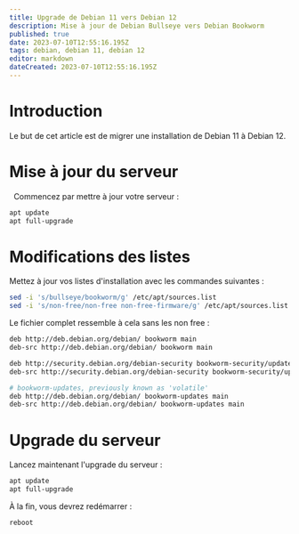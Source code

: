```yaml
---
title: Upgrade de Debian 11 vers Debian 12
description: Mise à jour de Debian Bullseye vers Debian Bookworm
published: true
date: 2023-07-10T12:55:16.195Z
tags: debian, debian 11, debian 12
editor: markdown
dateCreated: 2023-07-10T12:55:16.195Z
---
```


# Introduction
Le but de cet article est de migrer une installation de Debian 11 à Debian 12.

# Mise à jour du serveur

 
Commencez par mettre à jour votre serveur :

```bash
apt update 
apt full-upgrade
```

# Modifications des listes 

Mettez à jour vos listes d'installation avec les commandes suivantes :

```bash
sed -i 's/bullseye/bookworm/g' /etc/apt/sources.list
sed -i 's/non-free/non-free non-free-firmware/g' /etc/apt/sources.list #En cas d'utilisation des non-free
```

Le fichier complet ressemble à cela sans les non free :
```bash
deb http://deb.debian.org/debian/ bookworm main
deb-src http://deb.debian.org/debian/ bookworm main

deb http://security.debian.org/debian-security bookworm-security/updates main
deb-src http://security.debian.org/debian-security bookworm-security/updates main

# bookworm-updates, previously known as 'volatile'
deb http://deb.debian.org/debian/ bookworm-updates main
deb-src http://deb.debian.org/debian/ bookworm-updates main
```

# Upgrade du serveur

Lancez maintenant l'upgrade du serveur : 
```bash
apt update
apt full-upgrade
```

À la fin, vous devrez redémarrer :
```bash
reboot
```
